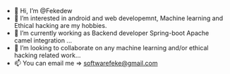 - 👋 Hi, I’m @Fekedew
- 👀 I’m interested in android and web developemnt, Machine learning and Ethical hacking are my hobbies.
- 🌱 I’m currently working as Backend developer Spring-boot Apache camel integration ...
- 💞️ I’m looking to collaborate on any machine learning and/or ethical hacking related work...
- 📫 You can email me => softwarefeke@gmail.com

<!---
Fekedew/Fekedew is a ✨ special ✨ repository because its `README.md` (this file) appears on your GitHub profile.
You can click the Preview link to take a look at your changes.
--->

